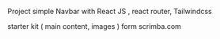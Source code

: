 Project simple Navbar
with React JS , react router, Tailwindcss

starter kit ( main content, images ) form scrimba.com